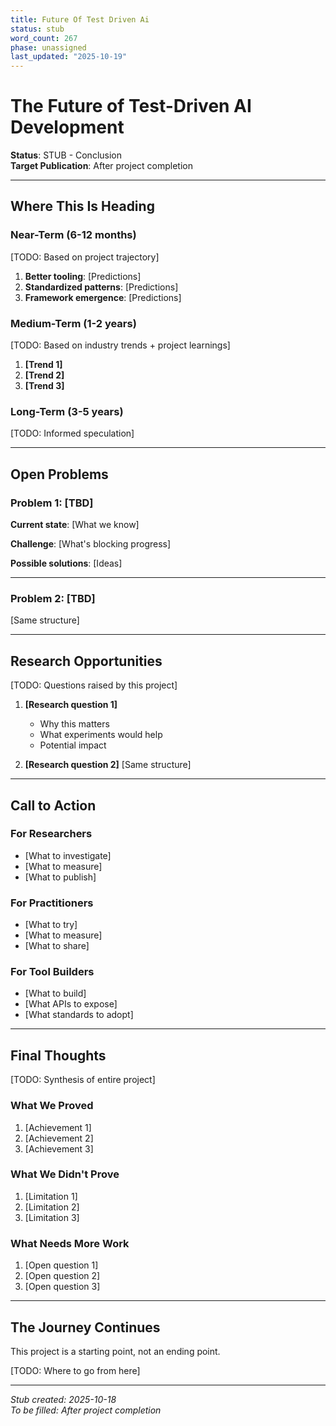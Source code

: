 ```yaml
---
title: Future Of Test Driven Ai
status: stub
word_count: 267
phase: unassigned
last_updated: "2025-10-19"
---
```


# The Future of Test-Driven AI Development

**Status**: STUB - Conclusion  
**Target Publication**: After project completion  

---

## Where This Is Heading

### Near-Term (6-12 months)

[TODO: Based on project trajectory]

1. **Better tooling**: [Predictions]
2. **Standardized patterns**: [Predictions]
3. **Framework emergence**: [Predictions]

### Medium-Term (1-2 years)

[TODO: Based on industry trends + project learnings]

1. **[Trend 1]**
2. **[Trend 2]**
3. **[Trend 3]**

### Long-Term (3-5 years)

[TODO: Informed speculation]

---

## Open Problems

### Problem 1: [TBD]

**Current state**: [What we know]

**Challenge**: [What's blocking progress]

**Possible solutions**: [Ideas]

---

### Problem 2: [TBD]

[Same structure]

---

## Research Opportunities

[TODO: Questions raised by this project]

1. **[Research question 1]**
   - Why this matters
   - What experiments would help
   - Potential impact

1. **[Research question 2]**
   [Same structure]

---

## Call to Action

### For Researchers

- [What to investigate]
- [What to measure]
- [What to publish]

### For Practitioners

- [What to try]
- [What to measure]
- [What to share]

### For Tool Builders

- [What to build]
- [What APIs to expose]
- [What standards to adopt]

---

## Final Thoughts

[TODO: Synthesis of entire project]

### What We Proved

1. [Achievement 1]
2. [Achievement 2]
3. [Achievement 3]

### What We Didn't Prove

1. [Limitation 1]
2. [Limitation 2]
3. [Limitation 3]

### What Needs More Work

1. [Open question 1]
2. [Open question 2]
3. [Open question 3]

---

## The Journey Continues

This project is a starting point, not an ending point.

[TODO: Where to go from here]

---

*Stub created: 2025-10-18*  
*To be filled: After project completion*
